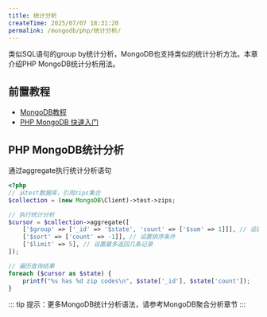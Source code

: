 ```yaml
---
title: 统计分析
createTime: 2025/07/07 18:31:20
permalink: /mongodb/php/统计分析/
---
```

类似SQL语句的group by统计分析，MongoDB也支持类似的统计分析方法。本章介绍PHP MongoDB统计分析用法。

## 前置教程
- <a href='/#/数据库/mongodb/README'>MongoDB教程</a>
- <a href='/#/编程语言/php/mongdb/fast_induction'>PHP MongoDB 快速入门</a>

## PHP MongoDB统计分析

通过aggregate执行统计分析语句
```php
<?php
// 从test数据库，引用zips集合
$collection = (new MongoDB\Client)->test->zips;

// 执行统计分析
$cursor = $collection->aggregate([
    ['$group' => ['_id' => '$state', 'count' => ['$sum' => 1]]], // 设置分组条件，类似SQL的group by
    ['$sort' => ['count' => -1]], // 设置排序条件
    ['$limit' => 5], // 设置最多返回几条记录
]);

// 遍历查询结果
foreach ($cursor as $state) {
    printf("%s has %d zip codes\n", $state['_id'], $state['count']);
}
```

::: tip 提示：更多MongoDB统计分析语法，请参考MongoDB聚合分析章节
:::